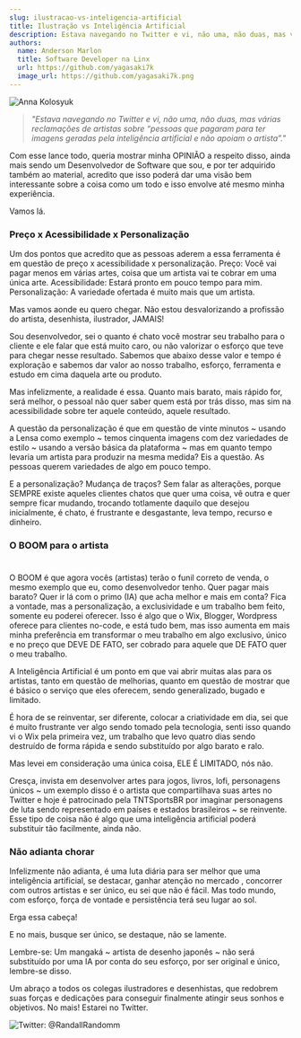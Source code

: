 ```yaml
---
slug: ilustracao-vs-inteligencia-artificial
title: Ilustração vs Inteligência Artificial
description: Estava navegando no Twitter e vi, não uma, não duas, mas várias reclamações de artistas sobre “pessoas que pagaram para ter imagens geradas pela inteligência artificial e não apoiam o artista”.
authors:
  name: Anderson Marlon
  title: Software Developer na Linx
  url: https://github.com/yagasaki7k
  image_url: https://github.com/yagasaki7k.png
---
```


![](https://images.unsplash.com/photo-1513364776144-60967b0f800f?ixlib=rb-4.0.3&ixid=MnwxMjA3fDB8MHxwaG90by1wYWdlfHx8fGVufDB8fHx8&auto=format&fit=crop&w=871&q=80 "Anna Kolosyuk")

> _"Estava navegando no Twitter e vi, não uma, não duas, mas várias reclamações de artistas sobre “pessoas que pagaram para ter imagens geradas pela inteligência artificial e não apoiam o artista”."_

Com esse lance todo, queria mostrar minha OPINIÃO a respeito disso, ainda mais sendo um Desenvolvedor de Software que sou, e por ter adquirido também ao material, acredito que isso poderá dar uma visão bem interessante sobre a coisa como um todo e isso envolve até mesmo minha experiência.

Vamos lá.

### Preço x Acessibilidade x Personalização

Um dos pontos que acredito que as pessoas aderem a essa ferramenta é em questão de preço x acessibilidade x personalização. Preço: Você vai pagar menos em várias artes, coisa que um artista vai te cobrar em uma única arte. Acessibilidade: Estará pronto em pouco tempo para mim. Personalização: A variedade ofertada é muito mais que um artista.

Mas vamos aonde eu quero chegar. Não estou desvalorizando a profissão do artista, desenhista, ilustrador, JAMAIS!

Sou desenvolvedor, sei o quanto é chato você mostrar seu trabalho para o cliente e ele falar que está muito caro, ou não valorizar o esforço que teve para chegar nesse resultado. Sabemos que abaixo desse valor e tempo é exploração e sabemos dar valor ao nosso trabalho, esforço, ferramenta e estudo em cima daquela arte ou produto.

Mas infelizmente, a realidade é essa. Quanto mais barato, mais rápido for, será melhor, o pessoal não quer saber quem está por trás disso, mas sim na acessibilidade sobre ter aquele conteúdo, aquele resultado.

A questão da personalização é que em questão de vinte minutos ~ usando a Lensa como exemplo ~ temos cinquenta imagens com dez variedades de estilo ~ usando a versão básica da plataforma ~ mas em quanto tempo levaria um artista para produzir na mesma medida? Eis a questão. As pessoas querem variedades de algo em pouco tempo.

E a personalização? Mudança de traços? Sem falar as alterações, porque SEMPRE existe aqueles clientes chatos que quer uma coisa, vê outra e quer sempre ficar mudando, trocando totlamente daquilo que desejou inicialmente, é chato, é frustrante e desgastante, leva tempo, recurso e dinheiro.

### O BOOM para o artista
#
O BOOM é que agora vocês (artistas) terão o funil correto de venda, o mesmo exemplo que eu, como desenvolvedor tenho. Quer pagar mais barato? Quer ir lá com o primo (IA) que acha melhor e mais em conta? Fica a vontade, mas a personalização, a exclusividade e um trabalho bem feito, somente eu poderei oferecer. Isso é algo que o Wix, Blogger, Wordpress oferece para clientes no-code, e está tudo bem, mas isso aumenta em mais minha preferência em transformar o meu trabalho em algo exclusivo, único e no preço que DEVE DE FATO, ser cobrado para aquele que DE FATO quer o meu trabalho.

A Inteligência Artificial é um ponto em que vai abrir muitas alas para os artistas, tanto em questão de melhorias, quanto em questão de mostrar que é básico o serviço que eles oferecem, sendo generalizado, bugado e limitado.

É hora de se reinventar, ser diferente, colocar a criatividade em dia, sei que é muito frustrante ver algo sendo tomado pela tecnologia, senti isso quando vi o Wix pela primeira vez, um trabalho que levo quatro dias sendo destruído de forma rápida e sendo substituído por algo barato e ralo.

Mas levei em consideração uma única coisa, ELE É LIMITADO, nós não.

Cresça, invista em desenvolver artes para jogos, livros, lofi, personagens únicos ~ um exemplo disso é o artista que compartilhava suas artes no Twitter e hoje é patrocinado pela TNTSportsBR por imaginar personagens de luta sendo representado em países e estados brasileiros ~ se reinvente. Esse tipo de coisa não é algo que uma inteligência artificial poderá substituir tão facilmente, ainda não.

### Não adianta chorar

Infelizmente não adianta, é uma luta diária para ser melhor que uma inteligência artificial, se destacar, ganhar atenção no mercado , concorrer com outros artistas e ser único, eu sei que não é fácil. Mas todo mundo, com esforço, força de vontade e persistência terá seu lugar ao sol.

Erga essa cabeça!

E no mais, busque ser único, se destaque, não se lamente.

Lembre-se: Um mangaká ~ artista de desenho japonês ~ não será substituído por uma IA por conta do seu esforço, por ser original e único, lembre-se disso.

Um abraço a todos os colegas ilustradores e desenhistas, que redobrem suas forças e dedicações para conseguir finalmente atingir seus sonhos e objetivos. No mais! Estarei no Twitter.

![Twitter: @RandallRandomm](https://miro.medium.com/max/640/1*1LXClHrYkGunrUpphemHWA.webp)
